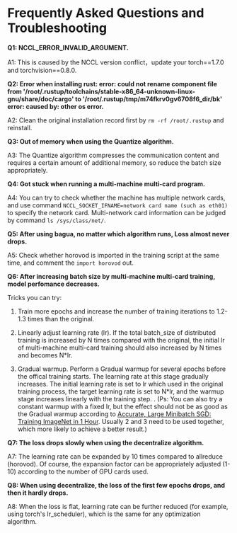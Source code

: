 # Frequently Asked Questions and Troubleshooting

**Q1: NCCL_ERROR_INVALID_ARGUMENT.**

A1: This is caused by the NCCL version conflict，update your torch==1.7.0 and torchvision==0.8.0.

**Q2: Error when installing rust: error: could not rename component file from '/root/.rustup/toolchains/stable-x86_64-unknown-linux-gnu/share/doc/cargo' to '/root/.rustup/tmp/m74fkrv0gv6708f6_dir/bk'
error: caused by: other os error.**

A2: Clean the original installation record first by `rm -rf /root/.rustup` and reinstall.

**Q3: Out of memory when using the Quantize algorithm.**

A3: The Quantize algorithm compresses the communication content and requires a certain amount of additional memory, so reduce the batch size appropriately.

**Q4: Got stuck when running a multi-machine multi-card program.**

A4: You can try to check whether the machine has multiple network cards, and use command `NCCL_SOCKET_IFNAME=network card name (such as eth01)` to specify the network card. Multi-network card information can be judged by command `ls /sys/class/net/`.

**Q5: After using bagua, no matter which algorithm runs, Loss almost never drops.**

A5: Check whether horovod is imported in the training script at the same time, and comment the `import horovod` out.

**Q6: After increasing batch size by multi-machine multi-card training, model perfomance decreases.**

Tricks you can try:
    
1. Train more epochs and increase the number of training iterations to 1.2-1.3 times than the original.
    
2. Linearly adjust learning rate (lr). If the total batch_size of distributed training is increased by N times compared with the original, the initial lr of multi-machine multi-card training should also increased by N times and becomes N*lr.
    
3. Gradual warmup. Perform a Gradual warmup for several epochs before the offical training starts. The learning rate at this stage gradually increases. The initial learning rate is set to lr which used in the original training process, the target learning rate is set to N*lr, and the warmup stage increases linearly with the training step. . (Ps: You can also try a constant warmup with a fixed lr, but the effect should not be as good as the Gradual warmup according to [Accurate, Large Minibatch SGD:
Training ImageNet in 1 Hour](https://arxiv.org/pdf/1706.02677.pdf). Usually 2 and 3 need to be used together, which more likely to achieve a better result.)
    
    
**Q7: The loss drops slowly when using the decentralize algorithm.**

A7: The learning rate can be expanded by 10 times compared to allreduce (horovod). Of course, the expansion factor can be appropriately adjusted (1-10) according to the number of GPU cards used.

**Q8: When using decentralize, the loss of the first few epochs drops, and then it hardly drops.**

A8: When the loss is flat, learning rate can be further reduced (for example, using torch's lr_scheduler), which is the same for any optimization algorithm.
